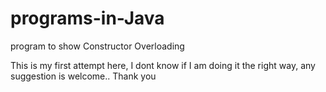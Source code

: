 # programs-in-Java
program to show Constructor Overloading

This is my first attempt here, I dont know if I am doing it the right way, any suggestion is welcome..
Thank you
